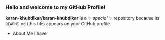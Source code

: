 ### Hello and welcome to my GitHub Profile!

**karan-khubdikar/karan-khubdikar** is a ✨ _special_ ✨ repository because its `README.md` (this file) appears on your GitHub profile.

- About Me
I have
